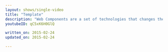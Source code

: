 ```yaml
---
layout: shows/single-video
title: "Template"
description: "Web Components are a set of technologies that changes the way you develop web apps entirely. By making components scoped and reusable in standardized way, your web development will step up to the next level. In this video, you will learn how to work with Template."
youtubeID: qC5xK6H0GlQ

written_on: 2015-02-24
updated_on: 2015-02-24

---
```

